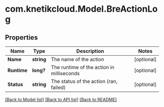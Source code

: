 # com.knetikcloud.Model.BreActionLog
## Properties

Name | Type | Description | Notes
------------ | ------------- | ------------- | -------------
**Name** | **string** | The name of the action | [optional] 
**Runtime** | **long?** | The runtime of the action in milliseconds | [optional] 
**Status** | **string** | The status of the action (ran, failed) | [optional] 

[[Back to Model list]](../README.md#documentation-for-models) [[Back to API list]](../README.md#documentation-for-api-endpoints) [[Back to README]](../README.md)

